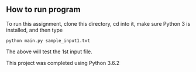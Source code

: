 ## How to run program

To run this assignment, clone this directory, cd into it, make sure Python 3 is installed, and then type
	
	python main.py sample_input1.txt
	
The above will test the 1st input file. 

This project was completed using Python 3.6.2